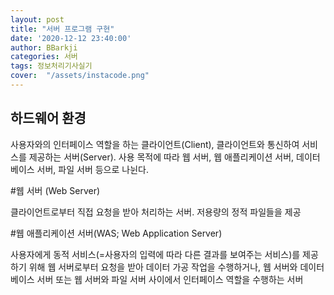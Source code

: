 ```yaml
---
layout: post
title: "서버 프로그램 구현"
date: '2020-12-12 23:40:00'
author: BBarkji
categories: 서버
tags: 정보처리기사실기
cover:  "/assets/instacode.png"
---
```



## 하드웨어 환경

사용자와의 인터페이스 역할을 하는 클라이언트(Client), 클라이언트와 통신하여 서비스를 제공하는 서버(Server). 사용 목적에 따라 웹 서버, 웹 애플리케이션 서버, 데이터베이스 서버, 파일 서버 등으로 나뉜다. 


#웹 서버 (Web Server) 

클라이언트로부터 직접 요청을 받아 처리하는 서버. 저용량의 정적 파일들을 제공


#웹 애플리케이션 서버(WAS; Web Application Server)

사용자에게 동적 서비스(=사용자의 입력에 따라 다른 결과를 보여주는 서비스)를 제공하기 위해 웹 서버로부터 요청을 받아 데이터 가공 작업을 수행하거나, 웹 서버와 데이터베이스 서버 또는 웹 서버와 파일 서버 사이에서 인터페이스 역할을 수행하는 서버
